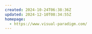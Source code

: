 ```yaml
---
created: 2024-10-24T06:38:36Z
updated: 2024-12-10T08:34:55Z
homepage:
  - https://www.visual-paradigm.com/
---
```

